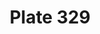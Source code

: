 ---
pid: '329'
an: '9'
title: Plate 329
rev_year: An 9
_date: 12 septembre 1801
caption: Mise d'un Jeune Homme
translation: Outfit of a Young Man
student: Zoë Dostal
keywords: 
permalink: /plates/329
layout: plate-page
---